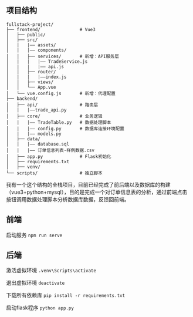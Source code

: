 ## 项目结构

```
fullstack-project/
├── frontend/               # Vue3
│   ├── public/
│   ├── src/
│   |   |—— assets/
│   |   |—— components/
│   │   ├── services/       # 新增：API服务层
│   |   |   |—— TradeService.js  
│   |   |   |—— api.js  
│   │   ├── router/
│   |   |   |——index.js
│   │   ├── views/
│   │   └── App.vue
│   └── vue.config.js       # 新增：代理配置
├── backend/
│   ├── api/                # 路由层
│   |   |——trade_api.py
│   ├── core/               # 业务逻辑
│   |   |—— TradeTable.py   # 数据处理脚本
│   |   |—— config.py       # 数据库连接环境配置
│   |   |—— models.py        
│   ├── data/
│   |   |—— database.sql
│   |   |—— 订单信息列表-样例数据.csv
│   ├── app.py              # Flask初始化
│   ├── requirements.txt
│   ├── venv/       
└── scripts/                # 独立脚本
```

我有一个这个结构的全栈项目，目前已经完成了前后端以及数据库的构建（vue3+python+mysql），目的是完成一个对订单信息表的分析，通过前端点击按钮调用数据处理脚本分析数据库数据，反馈回前端。

## 前端

启动服务  `npm run serve`

## 后端

激活虚拟环境 `.venv\Scripts\activate`

退出虚拟环境 `deactivate`

下载所有依赖库 `pip install -r requirements.txt`

启动flask程序  `python app.py`
